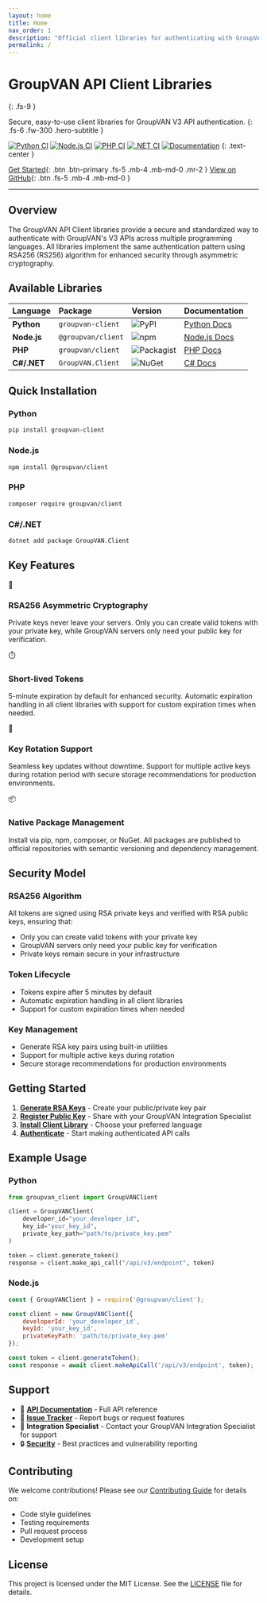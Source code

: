 ```yaml
---
layout: home
title: Home
nav_order: 1
description: "Official client libraries for authenticating with GroupVAN V3 APIs using JWT tokens with RSA256 asymmetric cryptography."
permalink: /
---
```


<div class="hero" markdown="1">

# GroupVAN API Client Libraries
{: .fs-9 }

Secure, easy-to-use client libraries for GroupVAN V3 API authentication.
{: .fs-6 .fw-300 .hero-subtitle }

[![Python CI](https://github.com/federatedops/groupvan-api-client/actions/workflows/python.yml/badge.svg)](https://github.com/federatedops/groupvan-api-client/actions/workflows/python.yml)
[![Node.js CI](https://github.com/federatedops/groupvan-api-client/actions/workflows/nodejs.yml/badge.svg)](https://github.com/federatedops/groupvan-api-client/actions/workflows/nodejs.yml)
[![PHP CI](https://github.com/federatedops/groupvan-api-client/actions/workflows/php.yml/badge.svg)](https://github.com/federatedops/groupvan-api-client/actions/workflows/php.yml)
[![.NET CI](https://github.com/federatedops/groupvan-api-client/actions/workflows/dotnet.yml/badge.svg)](https://github.com/federatedops/groupvan-api-client/actions/workflows/dotnet.yml)
[![Documentation](https://github.com/federatedops/groupvan-api-client/actions/workflows/docs.yml/badge.svg)](https://github.com/federatedops/groupvan-api-client/actions/workflows/docs.yml)
{: .text-center }

<div class="hero-buttons" markdown="1">

[Get Started](quickstart){: .btn .btn-primary .fs-5 .mb-4 .mb-md-0 .mr-2 }
[View on GitHub](https://github.com/federatedops/groupvan-api-client){: .btn .fs-5 .mb-4 .mb-md-0 }

</div>
</div>

---

## Overview

The GroupVAN API Client libraries provide a secure and standardized way to authenticate with GroupVAN's V3 APIs across multiple programming languages. All libraries implement the same authentication pattern using RSA256 (RS256) algorithm for enhanced security through asymmetric cryptography.

## Available Libraries

<div class="code-example" markdown="1">

| Language | Package | Version | Documentation |
|:---------|:--------|:--------|:--------------|
| **Python** | `groupvan-client` | ![PyPI](https://img.shields.io/pypi/v/groupvan-client) | [Python Docs](python/) |
| **Node.js** | `@groupvan/client` | ![npm](https://img.shields.io/npm/v/@groupvan/client) | [Node.js Docs](nodejs/) |
| **PHP** | `groupvan/client` | ![Packagist](https://img.shields.io/packagist/v/groupvan/client) | [PHP Docs](php/) |
| **C#/.NET** | `GroupVAN.Client` | ![NuGet](https://img.shields.io/nuget/v/GroupVAN.Client) | [C# Docs](csharp/) |

</div>

## Quick Installation

### Python
```bash
pip install groupvan-client
```

### Node.js
```bash
npm install @groupvan/client
```

### PHP
```bash
composer require groupvan/client
```

### C#/.NET
```bash
dotnet add package GroupVAN.Client
```

## Key Features

<div class="feature-card" markdown="1">
<div class="feature-icon">🔐</div>

### RSA256 Asymmetric Cryptography
Private keys never leave your servers. Only you can create valid tokens with your private key, while GroupVAN servers only need your public key for verification.
</div>

<div class="feature-card" markdown="1">
<div class="feature-icon">⏱️</div>

### Short-lived Tokens
5-minute expiration by default for enhanced security. Automatic expiration handling in all client libraries with support for custom expiration times when needed.
</div>

<div class="feature-card" markdown="1">
<div class="feature-icon">🔄</div>

### Key Rotation Support
Seamless key updates without downtime. Support for multiple active keys during rotation period with secure storage recommendations for production environments.
</div>

<div class="feature-card" markdown="1">
<div class="feature-icon">📦</div>

### Native Package Management
Install via pip, npm, composer, or NuGet. All packages are published to official repositories with semantic versioning and dependency management.
</div>

## Security Model

### RSA256 Algorithm
All tokens are signed using RSA private keys and verified with RSA public keys, ensuring that:
- Only you can create valid tokens with your private key
- GroupVAN servers only need your public key for verification
- Private keys remain secure in your infrastructure

### Token Lifecycle
- Tokens expire after 5 minutes by default
- Automatic expiration handling in all client libraries
- Support for custom expiration times when needed

### Key Management
- Generate RSA key pairs using built-in utilities
- Support for multiple active keys during rotation
- Secure storage recommendations for production environments

## Getting Started

1. **[Generate RSA Keys](quickstart#generating-rsa-keys)** - Create your public/private key pair
2. **[Register Public Key](quickstart#registering-your-public-key)** - Share with your GroupVAN Integration Specialist
3. **[Install Client Library](quickstart#installation)** - Choose your preferred language
4. **[Authenticate](quickstart#authentication)** - Start making authenticated API calls

## Example Usage

### Python
```python
from groupvan_client import GroupVANClient

client = GroupVANClient(
    developer_id="your_developer_id",
    key_id="your_key_id",
    private_key_path="path/to/private_key.pem"
)

token = client.generate_token()
response = client.make_api_call("/api/v3/endpoint", token)
```

### Node.js
```javascript
const { GroupVANClient } = require('@groupvan/client');

const client = new GroupVANClient({
    developerId: 'your_developer_id',
    keyId: 'your_key_id',
    privateKeyPath: 'path/to/private_key.pem'
});

const token = client.generateToken();
const response = await client.makeApiCall('/api/v3/endpoint', token);
```

## Support

- 📖 **[API Documentation](https://api.groupvan.com/docs)** - Full API reference
- 🐛 **[Issue Tracker](https://github.com/federatedops/groupvan-api-client/issues)** - Report bugs or request features
- 👥 **Integration Specialist** - Contact your GroupVAN Integration Specialist for support
- 🔒 **[Security](security)** - Best practices and vulnerability reporting

## Contributing

We welcome contributions! Please see our [Contributing Guide](https://github.com/federatedops/groupvan-api-client/blob/main/CONTRIBUTING.md) for details on:
- Code style guidelines
- Testing requirements
- Pull request process
- Development setup

## License

This project is licensed under the MIT License. See the [LICENSE](https://github.com/federatedops/groupvan-api-client/blob/main/LICENSE) file for details.